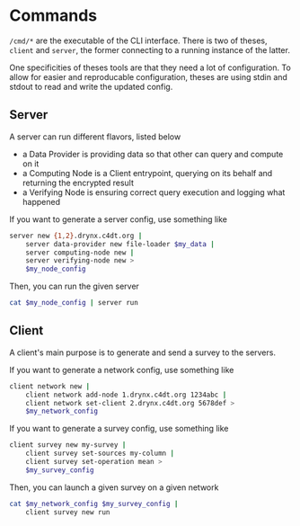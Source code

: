 # Commands

`/cmd/*` are the executable of the CLI interface.
There is two of theses, `client` and `server`, the former connecting to a
running instance of the latter.

One specificities of theses tools are that they need a lot of configuration.
To allow for easier and reproducable configuration, theses are using stdin and
stdout to read and write the updated config.

## Server

A server can run different flavors, listed below
 * a Data Provider is providing data so that other can query and compute on it
 * a Computing Node is a Client entrypoint, querying on its behalf and
   returning the encrypted result
 * a Verifying Node is ensuring correct query execution and logging what
   happened

If you want to generate a server config, use something like

```sh
server new {1,2}.drynx.c4dt.org |
	server data-provider new file-loader $my_data |
	server computing-node new |
	server verifying-node new >
	$my_node_config
```

Then, you can run the given server

```sh
cat $my_node_config | server run

```

## Client

A client's main purpose is to generate and send a survey to the servers.

If you want to generate a network config, use something like

```sh
client network new |
	client network add-node 1.drynx.c4dt.org 1234abc |
	client network set-client 2.drynx.c4dt.org 5678def >
	$my_network_config
```

If you want to generate a survey config, use something like

```sh
client survey new my-survey |
	client survey set-sources my-column |
	client survey set-operation mean >
	$my_survey_config
```

Then, you can launch a given survey on a given network

```sh
cat $my_network_config $my_survey_config |
	client survey new run
```
